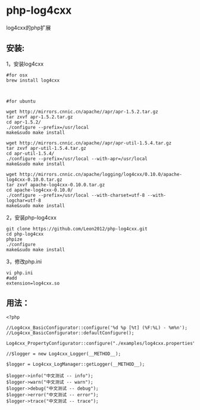 # php-log4cxx

log4cxx的php扩展

## 安装:

1，安装log4cxx
	
	#for osx
	brew install log4cxx
	
	
	
	#for ubuntu
	
	wget http://mirrors.cnnic.cn/apache//apr/apr-1.5.2.tar.gz
	tar zxvf apr-1.5.2.tar.gz
	cd apr-1.5.2/
	./configure --prefix=/usr/local
	make&sudo make install
	
	wget http://mirrors.cnnic.cn/apache//apr/apr-util-1.5.4.tar.gz
	tar zxvf apr-util-1.5.4.tar.gz
	cd apr-util-1.5.4/
	./configure --prefix=/usr/local --with-apr=/usr/local
	make&sudo make install
	
	wget http://mirrors.cnnic.cn/apache/logging/log4cxx/0.10.0/apache-log4cxx-0.10.0.tar.gz
	tar zxvf apache-log4cxx-0.10.0.tar.gz
	cd apache-log4cxx-0.10.0/
	./configure --prefix=/usr/local --with-charset=utf-8 --with-logchar=utf-8
	make&sudo make install
	
	
2，安装php-log4cxx

	git clone https://github.com/Leon2012/php-log4cxx.git
	cd php-log4cxx
	phpize
	./configure 
	make&sudo make install
	
3，修改php.ini

	vi php.ini
	#add
	extension=log4cxx.so
	
## 用法：

	<?php
	
	//Log4cxx_BasicConfigurator::configure('%d %p [%t] (%F:%L) - %m%n');
	//Log4cxx_BasicConfigurator::defaultConfigure();

	Log4cxx_PropertyConfigurator::configure("./examples/log4cxx.properties");

	//$logger = new Log4cxx_Logger(__METHOD__);

	$logger = Log4cxx_LogManager::getLogger(__METHOD__);

	$logger->info("中文测试 -- info");
	$logger->warn("中文测试 -- warn");
	$logger->debug("中文测试 -- debug");
	$logger->error("中文测试 -- error");
	$logger->trace("中文测试 -- trace");
	
